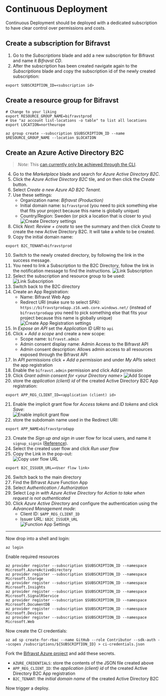 # Continuous Deployment

Continuous Deployment should be deployed with a dedicated subscription to have
clear control over permissions and costs.

## Create a subscription for Bifravst

1.  Go to the _Subscriptions_ blade and add a new subscription for Bifravst and
    name it _Bifravst CD_.
1.  After the subscription has been created navigate again to the
    _Subscriptions_ blade and copy the subscription id of the newly created
    subscription:

```
export SUBSCRIPTION_ID=<subscription id>
```

## Create a resource group for Bifravst

    # Change to your liking
    export RESOURCE_GROUP_NAME=bifravstprod
    # Use "az account list-locations -o table" to list all locations
    export LOCATION=northeurope

    az group create --subscription $SUBSCRIPTION_ID --name $RESOURCE_GROUP_NAME --location $LOCATION

## Create an Azure Active Directory B2C

> _Note:_ This
> [can currently only be achieved through the CLI](https://github.com/bifravst/azure/issues/1).

4.  Go to the _Marketplace_ blade and search for _Azure Active Directory B2C_.
1.  Click the _Azure Active Directory B2C_ tile, and on then click the _Create_
    button.
1.  Select _Create a new Azure AD B2C Tenant._
1.  Use these settings:
    - Organization name: _Bifravst (Production)_
    - Initial domain name: `bifravstprod` (you need to pick something else that
      fits your project because this name is globally unique)
    - Country/Region: Sweden (or pick a location that is closer to you)
      ![Create Directory settings](./cd/create-directory.png)
1.  Click _Next: Review + create_ to see the summary and then click _Create_ to
    create the new Active Directory B2C. It will take a while to be created.
1.  Copy the initial domain name:

```
export B2C_TENANT=bifravstprod
```

10. Switch to the newly created directory, by following the link in the success
    message.
1.  You need to link a Subscription to the B2C Directory, follow the link in the
    notification message to find the instructions.
    ![Link Subscription](./cd/link-subscription.png)
1.  Select the subscription and resource group to be used:
    ![Link Subscription](./cd/link-subscription2.png)
1.  Switch back to the B2C directory
1.  Create an App Registration:
    - Name: Bifravst Web App
    - Redirect URI (make sure to select SPA):
      `https://bifravstprodapp.z16.web.core.windows.net/` (instead of
      `bifravstprodapp` you need to pick something else that fits your project
      because this name is globally unique)
      ![Create App Registration settings](./cd/create-app-registration.png)
1.  In _Expose an API_ set the _Application ID URI_ to `api`
1.  Click _+ Add a scope_ and create a new scope:
    - Scope name: `bifravst.admin`
    - Admin consent display name: Admin Access to the Bifravst API
    - Admin consent description: Allows admin access to all resources exposed
      through the Bifravst API
1.  In _API permissions_ click _+ Add a permission_ and under _My APIs_ select
    the app registration
1.  Enable the `bifravst.admin` permission and click _Add permission_
1.  Click _Grant admin consent for &lt;your Directory name&gt;_
    ![Add Scope](./cd/add-scope.png)
1.  store the _application (client) id_ of the created Active Directory B2C App
    registration:

```
export APP_REG_CLIENT_ID=<application (client) id>
```

21. Enable the implicit grant flow for _Access tokens_ and _ID tokens_ and click
    _Save_:  
    ![Enable implicit grant flow](./cd/implicit-grant.png)
1. store the subdomain name used in the Redirect URI:

```
export APP_NAME=bifravstprodapp
```

23. Create the _Sign up and sign in_ user flow for local users, and name it
    `signup_signin`
    ([Reference](https://docs.microsoft.com/en-us/azure/active-directory-b2c/tutorial-create-user-flows)).
1. Select the created user flow and click _Run user flow_
1. Copy the Link in the pop-out:  
   ![Copy user flow URL](./cd/run-userflow.png)

```
export B2C_ISSUER_URL=<User flow link>
```

26. Switch back to the main directory
1. Find the Bifravst Azure Function App
1. Select _Authentication / Authorization_
1. Select _Log in with Azure Active Directory_ for _Action to take when request
   is not authenticated_
1. Click _Azure Active Directory_ and configure the authentication using the
   _Advanced Management mode_:
   - Client ID: `$APP_REG_CLIENT_ID`
   - Issuer URL: `$B2C_ISSUER_URL`  
     ![Function App Settings](./cd/function-app-settings.png)

---

Now drop into a shell and login:

    az login

Enable required resources

    az provider register --subscription $SUBSCRIPTION_ID --namespace Microsoft.AzureActiveDirectory
    az provider register --subscription $SUBSCRIPTION_ID --namespace Microsoft.Storage
    az provider register --subscription $SUBSCRIPTION_ID --namespace Microsoft.Insights
    az provider register --subscription $SUBSCRIPTION_ID --namespace Microsoft.SignalRService
    az provider register --subscription $SUBSCRIPTION_ID --namespace Microsoft.DocumentDB
    az provider register --subscription $SUBSCRIPTION_ID --namespace Microsoft.Devices
    az provider register --subscription $SUBSCRIPTION_ID --namespace Microsoft.Web

Now create the CI credentials:

    az ad sp create-for-rbac --name GitHub --role Contributor --sdk-auth --scopes /subscriptions/${SUBSCRIPTION_ID} > ci-credentials.json

Fork the
[Bifravst Azure project](https://github.com/bifravst/azure/settings/secrets/new)
and add these secrets.

- `AZURE_CREDENTIALS`: store the contents of the JSON file created above
- `APP_REG_CLIENT_ID`: the _application (client) id_ of the created Active
  Directory B2C App registration
- `B2C_TENANT`: the _initial domain name_ of the created Active Directory B2C

Now trigger a deploy.
